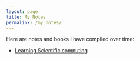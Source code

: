 ```yaml
---
layout: page
title: My Notes
permalink: /my_notes/
---
```


Here are notes and books I have compiled over time:
- [Learning Scientific computing](https://ominusliticus.github.io/learning_scientific_computing/title.html)
